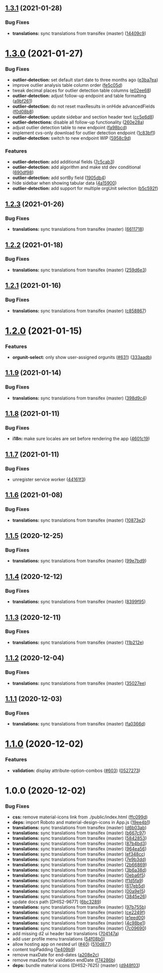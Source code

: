 ## [1.3.1](https://github.com/dhis2/data-quality-app/compare/v1.3.0...v1.3.1) (2021-01-28)


### Bug Fixes

* **translations:** sync translations from transifex (master) ([14409c9](https://github.com/dhis2/data-quality-app/commit/14409c9892ae29197b6aa2a4c5e187dad34a78e1))

# [1.3.0](https://github.com/dhis2/data-quality-app/compare/v1.2.3...v1.3.0) (2021-01-27)


### Bug Fixes

* **outlier-detection:** set default start date to three months ago ([e3ba7ea](https://github.com/dhis2/data-quality-app/commit/e3ba7ea6fead1b0b7b93a9152b327016c000d300))
* improve outlier analysis table column order ([fe5c05d](https://github.com/dhis2/data-quality-app/commit/fe5c05df0f5ed8757ecbdc5eb4ab93cc7806e560))
* tweak decimal places for outlier detection table columns ([e02ee68](https://github.com/dhis2/data-quality-app/commit/e02ee686dc3ea26759835dc3dd6ea60f62cc5edb))
* **outlier-detection:** adjust follow-up endpoint and table formatting ([a9bf261](https://github.com/dhis2/data-quality-app/commit/a9bf261a4449740ea1d77853ac70f842565ff55a))
* **outlier-detection:** do not reset maxResults in onHide advancedFields ([f0d08b8](https://github.com/dhis2/data-quality-app/commit/f0d08b882eceef247a55fabbbc2b1758db098f67))
* **outlier-detection:** update sidebar and section header text ([cc5e6d8](https://github.com/dhis2/data-quality-app/commit/cc5e6d877f04412fd20ecb16a555d7fd7e1edb75))
* **outlier-detections:** disable all follow-up functionality ([260e28a](https://github.com/dhis2/data-quality-app/commit/260e28a749482d7336e29156fa1d213bba449cd0))
* adjust outlier detection table to new endpoint ([fa98bcd](https://github.com/dhis2/data-quality-app/commit/fa98bcdd8992b14d206ff519bcdcb43809b21dbb))
* implement cvs-only download for outlier detection endpoint ([1c83bf1](https://github.com/dhis2/data-quality-app/commit/1c83bf1a095416f49960158424d767b7564ac470))
* **outlier-detection:** switch to new endpoint WIP ([5958c9d](https://github.com/dhis2/data-quality-app/commit/5958c9db5cf1a81ae77089ba4b3561c2f4b1b3cb))


### Features

* **outlier-detection:** add additional fields ([7c5cab3](https://github.com/dhis2/data-quality-app/commit/7c5cab357a603e46179be00bdc8d25e545f9b8fd))
* **outlier-detection:** add algorithm and make std dev conditional ([690df98](https://github.com/dhis2/data-quality-app/commit/690df98404b6372a40201fd75d3b23b929ce1413))
* **outlier-detection:** add sortBy field ([1905db4](https://github.com/dhis2/data-quality-app/commit/1905db4b73622bc4d3e81d12397b5a1dc66aed63))
* hide sidebar when showing tabular data ([4a15900](https://github.com/dhis2/data-quality-app/commit/4a15900993f1eb612678ecf0e9a1b7df08822a17))
* **outlier-detection:** add support for multiple orgUnit selection ([b5c592f](https://github.com/dhis2/data-quality-app/commit/b5c592fe7ed338d4ac2c0351c8745bc5fbf87acd))

## [1.2.3](https://github.com/dhis2/data-quality-app/compare/v1.2.2...v1.2.3) (2021-01-26)


### Bug Fixes

* **translations:** sync translations from transifex (master) ([6611718](https://github.com/dhis2/data-quality-app/commit/6611718dd1a0f7f4934634cb04386153e2e45499))

## [1.2.2](https://github.com/dhis2/data-quality-app/compare/v1.2.1...v1.2.2) (2021-01-18)


### Bug Fixes

* **translations:** sync translations from transifex (master) ([259d6e3](https://github.com/dhis2/data-quality-app/commit/259d6e3a081f21cbadc7ebd2262632e6065b86fe))

## [1.2.1](https://github.com/dhis2/data-quality-app/compare/v1.2.0...v1.2.1) (2021-01-16)


### Bug Fixes

* **translations:** sync translations from transifex (master) ([c858867](https://github.com/dhis2/data-quality-app/commit/c858867a628ca557d7bdd7ed594543d175bb7cd9))

# [1.2.0](https://github.com/dhis2/data-quality-app/compare/v1.1.9...v1.2.0) (2021-01-15)


### Features

* **orgunit-select:** only show user-assigned orgunits ([#631](https://github.com/dhis2/data-quality-app/issues/631)) ([333aadb](https://github.com/dhis2/data-quality-app/commit/333aadb4f92bfd12e4e7391eee5804e0fb06e19b))

## [1.1.9](https://github.com/dhis2/data-quality-app/compare/v1.1.8...v1.1.9) (2021-01-14)


### Bug Fixes

* **translations:** sync translations from transifex (master) ([398d9c4](https://github.com/dhis2/data-quality-app/commit/398d9c4e2b60767accaba3f423d7a933b421bedb))

## [1.1.8](https://github.com/dhis2/data-quality-app/compare/v1.1.7...v1.1.8) (2021-01-11)


### Bug Fixes

* **i18n:** make sure locales are set before rendering the app ([4601c19](https://github.com/dhis2/data-quality-app/commit/4601c19ef5f379ca54482c1735bb1dff42bb47dd))

## [1.1.7](https://github.com/dhis2/data-quality-app/compare/v1.1.6...v1.1.7) (2021-01-11)


### Bug Fixes

* unregister service worker ([44161f3](https://github.com/dhis2/data-quality-app/commit/44161f34d0bd635525951b26e0c7d2303b7cc0d0))

## [1.1.6](https://github.com/dhis2/data-quality-app/compare/v1.1.5...v1.1.6) (2021-01-08)


### Bug Fixes

* **translations:** sync translations from transifex (master) ([10873e2](https://github.com/dhis2/data-quality-app/commit/10873e21749b9b2c3db3b38d6eca68cd6c2c4675))

## [1.1.5](https://github.com/dhis2/data-quality-app/compare/v1.1.4...v1.1.5) (2020-12-25)


### Bug Fixes

* **translations:** sync translations from transifex (master) ([99e7bd9](https://github.com/dhis2/data-quality-app/commit/99e7bd9c9a6618579573ccfc414019676a90de23))

## [1.1.4](https://github.com/dhis2/data-quality-app/compare/v1.1.3...v1.1.4) (2020-12-12)


### Bug Fixes

* **translations:** sync translations from transifex (master) ([8399f95](https://github.com/dhis2/data-quality-app/commit/8399f95e69c21d4fcc525658c86b45aa0d87c833))

## [1.1.3](https://github.com/dhis2/data-quality-app/compare/v1.1.2...v1.1.3) (2020-12-11)


### Bug Fixes

* **translations:** sync translations from transifex (master) ([11b212e](https://github.com/dhis2/data-quality-app/commit/11b212ef7cc88d0fb592ac97be3eeba821f6086d))

## [1.1.2](https://github.com/dhis2/data-quality-app/compare/v1.1.1...v1.1.2) (2020-12-04)


### Bug Fixes

* **translations:** sync translations from transifex (master) ([35027ee](https://github.com/dhis2/data-quality-app/commit/35027ee0f17e3ab95e6db45ae21edb5ee70663d5))

## [1.1.1](https://github.com/dhis2/data-quality-app/compare/v1.1.0...v1.1.1) (2020-12-03)


### Bug Fixes

* **translations:** sync translations from transifex (master) ([fa0366d](https://github.com/dhis2/data-quality-app/commit/fa0366d9545e27176a53145e7b3cf5f0365ff84c))

# [1.1.0](https://github.com/dhis2/data-quality-app/compare/v1.0.0...v1.1.0) (2020-12-02)


### Features

* **validation:** display attribute-option-combos ([#603](https://github.com/dhis2/data-quality-app/issues/603)) ([0527273](https://github.com/dhis2/data-quality-app/commit/052727377b898c48beb6638049890f6557c2cbd7))

# 1.0.0 (2020-12-02)


### Bug Fixes

* **css:** remove material-icons link from ./public/index.html ([ffc099d](https://github.com/dhis2/data-quality-app/commit/ffc099dd36aea5142b13a94e18e65969dbc6b0be))
* **deps:** import Roboto and material-design-icons in App.js ([19ee4b1](https://github.com/dhis2/data-quality-app/commit/19ee4b1bb273c6b664a2d66438e53b6dbf2c1c3f))
* **translations:** sync translations from transifex (master) ([d6b03ab](https://github.com/dhis2/data-quality-app/commit/d6b03abfe1f67907cf2459b48817552956519745))
* **translations:** sync translations from transifex (master) ([b667c97](https://github.com/dhis2/data-quality-app/commit/b667c9783ffbaca96af90c05f186317013d2cea5))
* **translations:** sync translations from transifex (master) ([5842853](https://github.com/dhis2/data-quality-app/commit/5842853d9d46f7501f315a8805e08a7b39f0aaff))
* **translations:** sync translations from transifex (master) ([87b4bd3](https://github.com/dhis2/data-quality-app/commit/87b4bd38c3eb7f7e595f6c994a860d948c7947fd))
* **translations:** sync translations from transifex (master) ([964ea56](https://github.com/dhis2/data-quality-app/commit/964ea56c3bbd421df61007e5c8e7c07cf35b044e))
* **translations:** sync translations from transifex (master) ([ef348cc](https://github.com/dhis2/data-quality-app/commit/ef348cc933bd922fd3fdcf0684a304bfaba9255e))
* **translations:** sync translations from transifex (master) ([7e9b3dd](https://github.com/dhis2/data-quality-app/commit/7e9b3dd9613f3970ab773620a6d22b2cd3fc446a))
* **translations:** sync translations from transifex (master) ([2b66869](https://github.com/dhis2/data-quality-app/commit/2b668691c09ce7a9af2f589a681281ccc81be86f))
* **translations:** sync translations from transifex (master) ([3b6a38d](https://github.com/dhis2/data-quality-app/commit/3b6a38df33ef04ed6413b739eb185b544fa03059))
* **translations:** sync translations from transifex (master) ([0eba6f5](https://github.com/dhis2/data-quality-app/commit/0eba6f52200d31ac4b1cc181afcbef349c7c8bec))
* **translations:** sync translations from transifex (master) ([f1d5fa9](https://github.com/dhis2/data-quality-app/commit/f1d5fa9de7630b2aae342bf4c75a81187d40ee03))
* **translations:** sync translations from transifex (master) ([617eb5d](https://github.com/dhis2/data-quality-app/commit/617eb5d549ca4e1c554e14ee69a20334df08ce3a))
* **translations:** sync translations from transifex (master) ([00a9e15](https://github.com/dhis2/data-quality-app/commit/00a9e15bf20bb1a49c944eb58e23978e1cb1966c))
* **translations:** sync translations from transifex (master) ([3845e26](https://github.com/dhis2/data-quality-app/commit/3845e26c880973d1aea6b750ed30824f2f68ee49))
* update docs path [DHIS2-9677] ([6bc3289](https://github.com/dhis2/data-quality-app/commit/6bc32894e44a7a2675258af914e0396bbae5ca1f))
* **translations:** sync translations from transifex (master) ([97b755b](https://github.com/dhis2/data-quality-app/commit/97b755bfb4baa24c2297d0a31b8a51f2f5fcfbd4))
* **translations:** sync translations from transifex (master) ([ce2249f](https://github.com/dhis2/data-quality-app/commit/ce2249ff253270eb227197d8c4009c52f1348afe))
* **translations:** sync translations from transifex (master) ([e1eed00](https://github.com/dhis2/data-quality-app/commit/e1eed00b04308b0712ea79633c87a3d02705e96c))
* **translations:** sync translations from transifex (master) ([4c98be1](https://github.com/dhis2/data-quality-app/commit/4c98be1471587a7be709674fbf6fd5cc2f28aa0a))
* **translations:** sync translations from transifex (master) ([7c09690](https://github.com/dhis2/data-quality-app/commit/7c0969029589391592a96066835a83b7a8bf28b2))
* add missing d2 ui header bar translations ([704147a](https://github.com/dhis2/data-quality-app/commit/704147a71b51bb203f06a89b51ccf19f4be6c4c8))
* add user profile menu translations ([54f08b0](https://github.com/dhis2/data-quality-app/commit/54f08b013da9abcd739d2c0cd28009cbd737f7bd))
* allow hosting app on nested url ([#40](https://github.com/dhis2/data-quality-app/issues/40)) ([510d877](https://github.com/dhis2/data-quality-app/commit/510d8771826befb623e70b9647a64193647eca18))
* content topPadding ([1e409b9](https://github.com/dhis2/data-quality-app/commit/1e409b9d4302575cbe9ea4f3af90c42623f5af9d))
* remove maxDate for end-dates ([a208e2c](https://github.com/dhis2/data-quality-app/commit/a208e2c334df8409206ce1e82e09e0210eb0d18b))
* remove maxDate for validation endDate ([f74286b](https://github.com/dhis2/data-quality-app/commit/f74286bc6f3a04ce90bb87e5ec35cac72b64fcac))
* **deps:** bundle material icons (DHIS2-7625) (master) ([d948f03](https://github.com/dhis2/data-quality-app/commit/d948f038a908dd2eb3fb7be59d08083679f59d4e))
